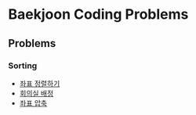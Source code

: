 # Baekjoon Coding Problems

## Problems
### Sorting
- [좌표 정렬하기](solutions/baek_11650.py)
- [회의실 배정](solutions/baek_1931.py)
- [좌표 압축](solutions/baek_18870.py)
